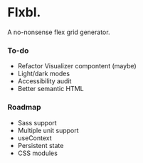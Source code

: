 # Flxbl.

A no-nonsense flex grid generator.

### To-do

- Refactor Visualizer compontent (maybe)
- Light/dark modes
- Accessibility audit
- Better semantic HTML

### Roadmap

- Sass support
- Multiple unit support
- useContext
- Persistent state
- CSS modules